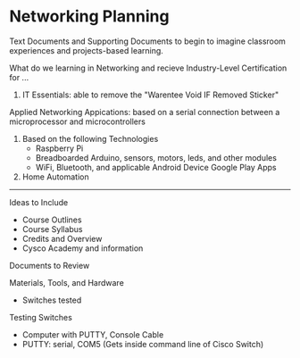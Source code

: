 # Networking Planning
Text Documents and Supporting Documents to begin to imagine classroom experiences and projects-based learning.

What do we learning in Networking and recieve Industry-Level Certification for ...
1. IT Essentials: able to remove the "Warentee Void IF Removed Sticker"

Applied Networking Appications: based on a serial connection between a microprocessor and microcontrollers
1. Based on the following Technologies
   - Raspberry Pi
   - Breadboarded Arduino, sensors, motors, leds, and other modules
   - WiFi, Bluetooth, and applicable Android Device Google Play Apps
2. Home Automation


---

Ideas to Include
- Course Outlines
- Course Syllabus
- Credits and Overview
- Cysco Academy and information

Documents to Review

Materials, Tools, and Hardware
- Switches tested

Testing Switches
- Computer with PUTTY, Console Cable
- PUTTY: serial, COM5 (Gets inside command line of Cisco Switch)
